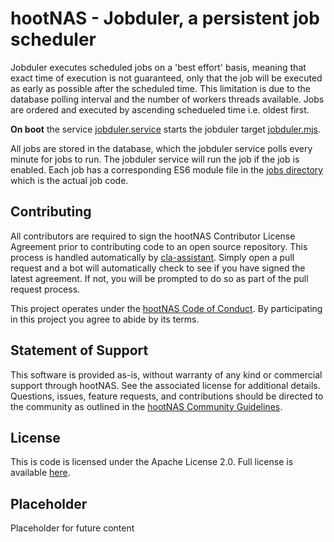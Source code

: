# hootNAS - Jobduler, a persistent job scheduler

 Jobduler executes scheduled jobs on a 'best effort' basis, meaning that exact 
 time of execution is not guaranteed, only that the job will be executed as 
 early as possible after the scheduled time. This limitation is due to the 
 database polling interval and the number of workers threads available. Jobs 
 are ordered and executed by ascending schedueled time i.e. oldest first.

**On boot** the service [jobduler.service](/scripts/jobduler.service) 
starts the jobduler target [jobduler.mjs](/scheduler/jobduler.mjs).

All jobs are stored in the database, which the jobduler service polls every
minute for jobs to run. The jobduler service will run the job if the job is
enabled. Each job has a corresponding ES6 module file in the 
[jobs directory](/scheduler/jobs/) which is the actual job code. 


## Contributing

All contributors are required to sign the hootNAS Contributor 
License Agreement prior to contributing code to an open source repository. This 
process is handled automatically by [cla-assistant](https://cla-assistant.io/). 
Simply open a pull request and a bot will automatically check to see if you 
have signed the latest agreement. If not, you will be prompted to do so as part 
of the pull request process. 

This project operates under the [hootNAS Code of Conduct](#placeholder). By 
participating in this project you agree to abide by its terms. 

## Statement of Support

This software is provided as-is, without warranty of any kind or commercial 
support through hootNAS. See the associated license for additional details. 
Questions, issues, feature requests, and contributions should be directed to 
the community as outlined in the [hootNAS Community Guidelines](#placeholder).

## License

This is code is licensed under the Apache License 2.0. Full license is 
available [here](/LICENSE).

## Placeholder 

Placeholder for future content
